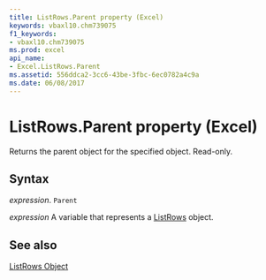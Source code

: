 ```yaml
---
title: ListRows.Parent property (Excel)
keywords: vbaxl10.chm739075
f1_keywords:
- vbaxl10.chm739075
ms.prod: excel
api_name:
- Excel.ListRows.Parent
ms.assetid: 556ddca2-3cc6-43be-3fbc-6ec0782a4c9a
ms.date: 06/08/2017
---
```



# ListRows.Parent property (Excel)

Returns the parent object for the specified object. Read-only.


## Syntax

 _expression_. `Parent`

 _expression_ A variable that represents a [ListRows](Excel.ListRows.md) object.


## See also


[ListRows Object](Excel.ListRows.md)

